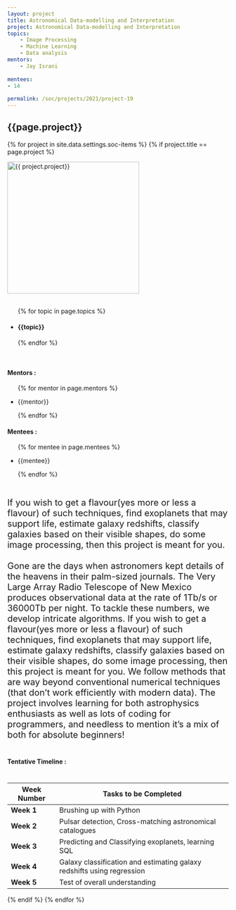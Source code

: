 ```yaml
---
layout: project
title: Astronomical Data-modelling and Interpretation
project: Astronomical Data-modelling and Interpretation
topics:
    - Image Processing
    - Machine Learning
    - Data analysis
mentors:
    - Jay Israni
    
mentees:
- 14 
    
permalink: /soc/projects/2021/project-19
---
```


<h2 class="display1 m-3 p-3 text-center">{{page.project}}</h2>

{% for project in site.data.settings.soc-items %}
{% if project.title == page.project %}
<div>
    <img src="{{ site.baseurl }}/{{ project.image }}"  width = "300" height="300" alt="{{ project.project}}" class="border rounded img-soc">
</div>
<div>
    <br>
    <ul>
        {% for topic in page.topics %}
        <li><h4 class="text-primary text-center">{{topic}}</h4></li>
        {% endfor %}
    </ul>
    <br>
    <h4 class="display3  ">Mentors :</h4> 
    <ul>
        {% for mentor in page.mentors %}
        <li><p class="lead">{{mentor}}</p></li>
        {% endfor %}
    </ul>
    <h4 class="display3  ">Mentees :</h4> 
    <ul>
        {% for mentee in page.mentees %}
        <li><p class="lead">{{mentee}}</p></li>
        {% endfor %}
    </ul>
</div>
<div>
    <p class="display3" style = "font-size:20px;" >
        <br>
        If you wish to get a flavour(yes more or less a flavour) of such techniques, find exoplanets that may support life, estimate galaxy redshifts, classify galaxies based on their visible shapes, do some image processing, then this project is meant for you.
        <br><br>
        Gone are the days when astronomers kept details of the heavens in their palm-sized journals. The Very Large Array Radio Telescope of New Mexico produces observational data at the rate of 1Tb/s or 36000Tb per night. To tackle these numbers, we develop intricate algorithms. If you wish to get a flavour(yes more or less a flavour) of such techniques, find exoplanets that may support life, estimate galaxy redshifts, classify galaxies based on their visible shapes, do some image processing, then this project is meant for you. We follow methods that are way beyond conventional numerical techniques (that don’t work efficiently with modern data). The project involves learning for both astrophysics enthusiasts as well as lots of coding for programmers, and needless to mention it’s a mix of both for absolute beginners!
        <br>
    </p>
</div>
<div>
    <h4 class="display3" style="margin:40px 0px 40px 0px;">Tentative Timeline :</h4>
    <table class= "table table-striped">
  <thead>
    <tr>
      <th>Week Number</th>
      <th>Tasks to be Completed</th>
    </tr>
  </thead>
  <tbody>
    <tr>
      <td><strong>Week 1</strong></td>
      <td>Brushing up with Python</td>
    </tr>
    <tr>
      <td><strong>Week 2</strong></td>
      <td>Pulsar detection, Cross-matching astronomical catalogues</td>
    </tr>
    <tr>
      <td><strong>Week 3</strong></td>
      <td>Predicting and Classifying exoplanets, learning SQL</td>
    </tr>
    <tr>
      <td><strong>Week 4</strong></td>
      <td>Galaxy classification and estimating galaxy redshifts using regression</td>
    </tr>
    <tr>
      <td><strong>Week 5</strong></td>
      <td>Test of overall understanding</td>
    </tr>
  </tbody>
</table>
</div>
{% endif %}
{% endfor %}
